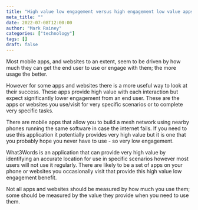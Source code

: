 ```yaml
---
title: "High value low engagement versus high engagement low value apps"
meta_title: ""
date: 2022-07-08T12:00:00
author: "Mark Rainey"
categories: ["technology"]
tags: []
draft: false
---
```


Most mobile apps, and websites to an extent, seem to be driven by how much they can get the end user to use or engage with them; the more usage the better. 


However for some apps and websites there is a more useful way to look at their success. These apps provide high value with each interaction but expect significantly lower engagement from an end user. These are the apps or websites you use/visit for very specific scenarios or to complete very specific tasks.

There are mobile apps that allow you to build a mesh network using nearby phones running the same software in case the internet fails. If you need to use this application it potentially provides very high value but it is one that you probably hope you never have to use - so very low engagement.

What3Words is an application that can provide very high value by identifying an accurate location for use in specific scenarios however most users will not use it regularly. There are likely to be a set of apps on your phone or websites you occasionally visit that provide this high value low engagement benefit.

Not all apps and websites should be measured by how much you use them; some should be measured by the value they provide when you need to use them.


